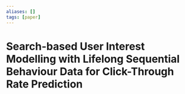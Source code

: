 ```yaml
---
aliases: []
tags: [paper]
---
```


# Search-based User Interest Modelling with Lifelong Sequential Behaviour Data for Click-Through Rate Prediction

